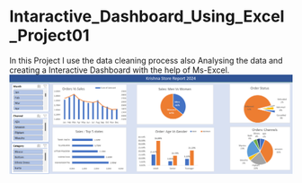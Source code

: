 # Intaractive_Dashboard_Using_Excel_Project01
In this Project I use the data cleaning process also Analysing the data and creating a Interactive Dashboard with the help of Ms-Excel.
<img src="Screenshot 2024-07-09 134858.png">

